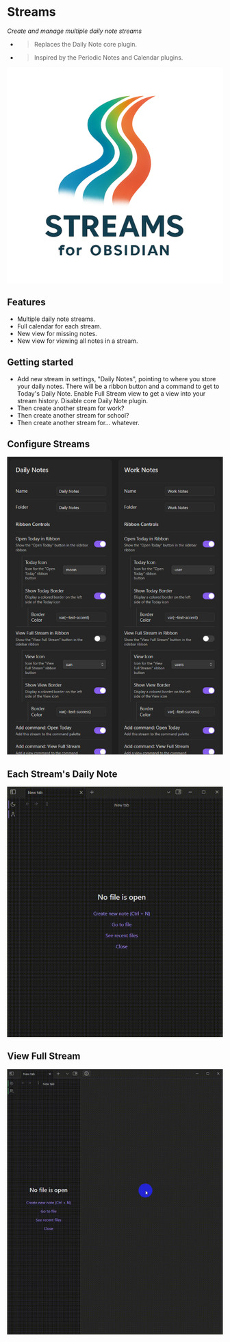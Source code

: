 # Streams

*Create and manage multiple daily note streams*

- > Replaces the Daily Note core plugin.
- > Inspired by the Periodic Notes and Calendar plugins.

![assets/logo-transparent](assets/logo-transparent.png)

## Features
- Multiple daily note streams.
- Full calendar for each stream.
- New view for missing notes.
- New view for viewing all notes in a stream.

## Getting started
- Add new stream in settings, "Daily Notes", pointing to where you store your daily notes. There will be a ribbon button and a command to get to Today's Daily Note. Enable Full Stream view to get a view into your stream history. Disable core Daily Note plugin.
- Then create another stream for work?
- Then create another stream for school?
- Then create another stream for... whatever.

## Configure Streams
![Configure Streams](assets/demo-configure-streams.jpg)

## Each Stream's Daily Note
![Each Stream's Daily Note](assets/demo-today.gif)

## View Full Stream
![View Full Stream](assets/demo-full-stream.gif)